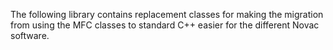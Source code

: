 The following library contains replacement classes for making the migration
from using the MFC classes to standard C++ easier for the different Novac software.